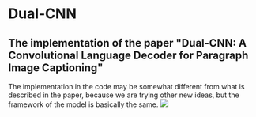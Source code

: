 # Dual-CNN
## The implementation of the paper "Dual-CNN: A Convolutional Language Decoder for Paragraph Image Captioning"
The implementation in the code may be somewhat different from what is described in the paper, because we are trying other new ideas, but the framework of the model is basically the same.
![](https://github.com/hy-liang/CNN-Caption/blob/master/imgs/examples.png)
